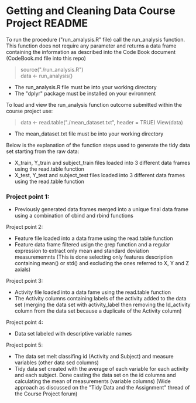 Getting and Cleaning Data Course Project
README
=========================================

To run the procedure ("run_amalysis.R" file) call the run_analysis function.  
This function does not require any parameter and returns a data frame containing the information as described into the Code Book document (CodeBook.md file into this repo)
  
> source("./run_analysis.R")  
> data <- run_analysis()
- The run_analysis.R file must be into your working directory 
- The "dplyr" package must be installed on your evironment  
  
To load and view the run_analysis function outcome submitted within the course project use:
> data <- read.table("./mean_dataset.txt", header = TRUE) 
> View(data)  
  
- The mean_dataset.txt file must be into your working directory 
  
Below is the explanation of the function steps used to generate the tidy data set starting from the raw data:
- X_train, Y_train and subject_train files loaded into 3 different data frames using the read.table function
- X_test, Y_test and subject_test files loaded into 3 different data frames using the read.table function

### Project point 1: 
- Previously generated data frames merged into a unique final data frame using a combination of cbind and rbind functions

Project point 2:
- Feature file loaded into a data frame using the read.table function
- Feature data frame filtered usign the grep function and a regular expression to extract only mean and standard deviation measurememnts (This is done selecting only features description containing mean() or std() and excluding the ones referred to X, Y and Z axials)

Project point 3:
- Activity file loaded into a data fame using the read.table function
- The Activity columns containing labels of the activity added to the data set (merging the data set with activity_label then removing the Id_activity column from the data set because a duplicate of the Activity column)

Project point 4:
- Data set labeled with descriptive variable names

Project point 5:

- The data set melt classifing id (Activity and Subject) and measure variables (other data sed columns)
- Tidy data set created with the average of each variable for each activity and each subject. Done casting the data set on the id columns and calculating the mean of measurements (variable columns)
(Wide approach as discussed on the "Tidy Data and the Assignment" thread of the Course Project forum)
